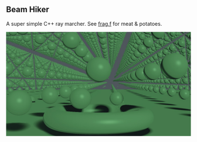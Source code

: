 
## Beam Hiker

A super simple C++ ray marcher. See [frag.f](/shaders/frag.f) for meat & potatoes.

![](/screenshots/2018-08-18_20-33-25.jpg)
